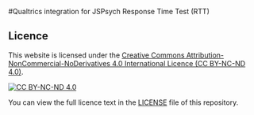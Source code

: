 #Qualtrics integration for JSPsych Response Time Test (RTT)

## Licence
This website is licensed under the 
[Creative Commons Attribution-NonCommercial-NoDerivatives 4.0 International Licence (CC BY-NC-ND 4.0)](https://creativecommons.org/licenses/by-nc-nd/4.0/).

[![CC BY-NC-ND 4.0](https://licensebuttons.net/l/by-nc-nd/4.0/88x31.png)](https://creativecommons.org/licenses/by-nc-nd/4.0/)

You can view the full licence text in the [LICENSE](./LICENSE) file of this repository.
